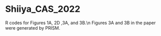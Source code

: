 # Shiiya_CAS_2022

R codes for Figures 1A, 2D ,3A, and 3B.\n
Figures 3A and 3B in the paper were generated by PRISM.
